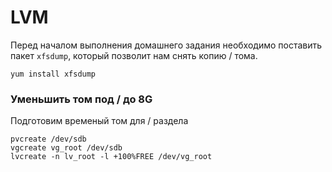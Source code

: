 # LVM
Перед началом выполнения домашнего задания необходимо поставить пакет `xfsdump`, который позволит нам снять копию / тома.
```
yum install xfsdump
```
### Уменьшить том под / до 8G
Подготовим временый том для / раздела
```
pvcreate /dev/sdb
vgcreate vg_root /dev/sdb
lvcreate -n lv_root -l +100%FREE /dev/vg_root
```
